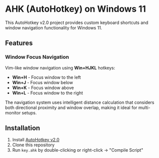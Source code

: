 # AHK (AutoHotkey) on Windows 11

This AutoHotkey v2.0 project provides custom keyboard shortcuts and window navigation functionality for Windows 11.

## Features

### Window Focus Navigation

Vim-like window navigation using **Win+HJKL** hotkeys:

- **Win+H** - Focus window to the left
- **Win+J** - Focus window below
- **Win+K** - Focus window above
- **Win+L** - Focus window to the right

The navigation system uses intelligent distance calculation that considers both directional proximity and window overlap, making it ideal for multi-monitor setups.

## Installation

1. Install [AutoHotkey v2.0](https://www.autohotkey.com/v2/)
2. Clone this repository
3. Run `key.ahk` by double-clicking or right-click → "Compile Script"
